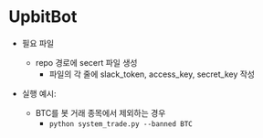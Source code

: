 # UpbitBot

- 필요 파일
  - repo 경로에 secert 파일 생성
    - 파일의 각 줄에 slack_token, access_key, secret_key 작성

- 실행 예시:
  - BTC를 봇 거래 종목에서 제외하는 경우
    - `python system_trade.py --banned BTC`
